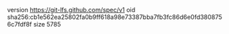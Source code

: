 version https://git-lfs.github.com/spec/v1
oid sha256:cb1e562ea25802fa0b9ff618a98e73387bba7fb3fc86d6e0fd3808756c7fdf8f
size 5785
